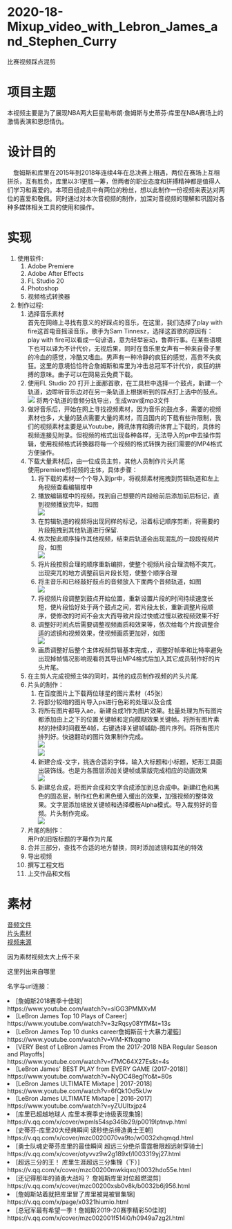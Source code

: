 # 2020-18-Mixup_video_with_Lebron_James_and_Stephen_Curry
比赛视频踩点混剪  
# 项目主题  
本视频主要是为了展现NBA两大巨星勒布朗·詹姆斯与史蒂芬·库里在NBA赛场上的激情表演和恩怨情仇。  
# 设计目的  
&emsp;詹姆斯和库里在2015年到2018年连续4年在总决赛上相遇，两位在赛场上互相拼杀，互有胜负，库里以3:1更胜一筹，但两者的职业态度和拼搏精神都是值得人们学习和喜爱的。本项目组成员中有两位的粉丝，想以此制作一份视频来表达对两位的喜爱和敬佩。同时通过对本次音视频的制作，加深对音视频的理解和巩固对各种多媒体相关工具的使用和操作。
# 实现  
1. 使用软件:<br>
    1. Adobe Premiere<br>
    2. Adobe After Effects<br>
    3. FL Studio 20<br>
    4. Photoshop<br>
    5. 视频格式转换器<br>
2. 制作过程:<br>
    1. 选择音乐素材<br>
    首先在网络上寻找有意义的好踩点的音乐，在这里，我们选择了play with fire这首电音摇滚音乐，歌手为Sam Tinnesz，选择这首歌的原因有：play with fire可以看成一句谚语，意为轻举妄动，鲁莽行事。在某些语境下也可以译为不计代价，无视后果，同时在音乐里女声有一种来自骨子里的冷血的感觉，冷酷又嗜血。男声有一种冷静的疯狂的感觉，高贵不失疯狂。这里的意境恰恰符合詹姆斯和库里为冲击总冠军不计代价，疯狂的拼搏的意味。曲子可以在网易云免费下载。
    2. 使用FL Studio 20 打开上面那首歌，在工具栏中选择一个鼓点，新建一个轨道，边聆听音乐边对在另一条轨道上根据听到的踩点打上选中的鼓点。<br>
    <img src="/README_image/1.png"></img>
    将两个轨道的音频分轨导出，生成wav或mp3文件
    3. 做好音乐后，开始在网上寻找视频素材，因为音乐的鼓点多，需要的视频素材也多，大量的鼓点需要大量的素材，而且国内的下载有些许限制，我们的视频素材主要是从Youtube，腾讯体育和腾讯体育上下载的，具体的视频连接见附录。但视频的格式出现各种各样，无法导入的pr中去操作剪辑，使用视频格式转换器将每一个视频的格式转换为我们需要的MP4格式方便操作。<br>
    4. 下载大量素材后，由一位成员主剪，其他人员制作片头片尾<br>
    使用premiere剪视频的主体，具体步骤：<br>
        1. 将下载的素材一个个导入到pr中，将视频素材拖拽到剪辑轨道和左上角视频查看编辑框中<br>
        2. 播放编辑框中的视频，找到自己想要的片段给前后添加前后标记，直到视频播放完毕，如图<br>
        <img src="/README_image/2.png"></img>
        3. 在剪辑轨道的视频将出现同样的标记，沿着标记顺序剪断，将需要的片段拖拽到其他轨道进行保留.<br>
        4. 依次按此顺序操作其他视频，结束后轨道会出现混乱的一段段视频片段，如图<br>
        <img src="/README_image/3.png"></img>
        5. 将片段按照合理的顺序重新编排，使整个视频片段合理流畅不突兀，出现突兀的地方调整前后片段长短，使整个顺序合理<br>
        6. 将主音乐和已经敲好鼓点的音频放入下面两个音频轨道，如图<br>
        <img src="/README_image/4.png"></img>
        7. 将视频片段调整到鼓点开始位置，重新设置片段的时间持续速度长短，使片段恰好处于两个鼓点之间，若片段太长，重新调整片段顺序，使修改的时间不会太大而导致片段过快或过慢以致视频效果不好<br>
        8. 调整好时间点后需要调整视频画质和效果等，依次给每个片段调整合适的滤镜和视频效果，使视频画质更加好，如图<br>
        <img src="/README_image/5.png"></img>
        9. 画质调整好后整个主体视频剪辑基本完成，，调整好帧率和比特率避免出现掉帧情况影响观看将其导出MP4格式后加入其它成员制作好的片头片尾。<br>
    5. 在主剪人完成视频主体的同时，其他的成员制作视频的片头片尾.<br>
    6. 片头的制作：<br>
        1. 在百度图片上下载两位球星的图片素材（45张）<br>
        2. 将部分较暗的图片导入ps进行色彩的处理以及合成<br>
        3. 将所有图片都导入ae，新建合成1作为图片效果。批量处理为所有图片都添加由上之下的位置关键帧和定向模糊效果关键帧。将所有图片素材的持续时间截至4帧，右键选择关键帧辅助-图片序列。将所有图片排列好。快速翻动的图片效果制作完成。<br>
        <img src="/README_image/6.png"></img><br>
        <img src="/README_image/7.png"></img><br>
        4. 新建合成-文字，挑选合适的字体，输入大标题和小标题，矩形工具画出装饰线。也是为各图层添加关键帧或蒙版完成相应的动画效果<br>
        <img src="/README_image/8.png"></img><br>
        5. 新建总合成，将图片合成和文字合成添加到总合成中。新建红色和黑色的固态层，制作红色和黑色缓入缓出的效果，加强视频的整体效果。文字层添加缩放关键帧和选择模板Alpha模式。导入裁剪好的音频。片头制作完成。<br>
        <img src="/README_image/9.png"></img><br>
    7. 片尾的制作：<br>
    用Pr的旧版标题的字幕作为片尾<br>
    8. 合并三部分，查找不合适的地方替换，同时添加滤镜和其他的特效<br>
    9. 导出视频<br>
    10. 撰写工程文档<br>
    11. 上交作品和文档<br>

# 素材  
<a href="/素材/sounds">音频文件</a>  
<a href="/素材/片头素材">片头素材</a><br>
<a href="/素材/video/素材来源.md">视频来源</a>  
<p>因为素材视频太大上传不来</p>  
<p>这里列出来自哪里</p>
<p>名字与url连接：</p>  
<li>[詹姆斯2018赛季十佳球]</li>  
  https://www.youtube.com/watch?v=slGG3PMMXvM 
<li>[LeBron James Top 10 Plays of Career]</li>    
  https://www.youtube.com/watch?v=3zRqsy08YfM&t=13s
<li>[LeBron James Top 10 dunks career詹姆斯前十大暴力灌籃]</li>  
  https://www.youtube.com/watch?v=ViM-Kfkqqmo  
<li>[VERY Best of LeBron James From the 2017-2018 NBA Regular Season and Playoffs]</li>  
  https://www.youtube.com/watch?v=f7MC64X27Es&t=4s 
<li>[LeBron James' BEST PLAY from EVERY GAME (2017-2018)]</li>  
  https://www.youtube.com/watch?v=NyDC48eglYo&t=80s
<li>[LeBron James ULTIMATE Mixtape | 2017-2018]</li>  
  https://www.youtube.com/watch?v=6fQk1Od5kUw
<li>[LeBron James ULTIMATE Mixtape | 2016-2017]</li>  
  https://www.youtube.com/watch?v=yZUUItxjpz4
<li>[库里已超越地球人 库里本赛季史诗级表现集锦]</li>    
  https://v.qq.com/x/cover/wpmls54sp346b29/p0019lptnvp.html  
<li>[史蒂芬-库里20大经典瞬间 读秒绝杀缔造勇士王朝]</li>      
  https://v.qq.com/x/cover/mzc0020070va9to/w0032xhqmqd.html    
<li>[勇士队魂史蒂芬库里的最佳瞬间 超远三分绝杀雷霆极限超远射穿骑士]</li>      
  https://v.qq.com/x/cover/otyvvz9w2g189xf/l003319yj27.html  
<li>[超远三分的王！ 库里生涯超远三分集锦（下）]</li>      
  https://v.qq.com/x/cover/mzc00200mwkiqxo/t0032hdo55e.html   
<li>[还记得那年的骑勇大战吗？ 詹姆斯库里对位超燃混剪]</li>      
  https://v.qq.com/x/cover/mzc00200xsb0v8k/b0032b6j956.html   
<li>[詹姆斯站着就把库里冒了库里被晃被冒集锦]</li>      
  https://v.qq.com/x/page/x0321hiumio.html   
<li>[总冠军最有希望一季！詹姆斯2019-20赛季精彩50佳球]</li>  
  https://v.qq.com/x/cover/mzc002001f514i0/h0949a7zg2l.html 

